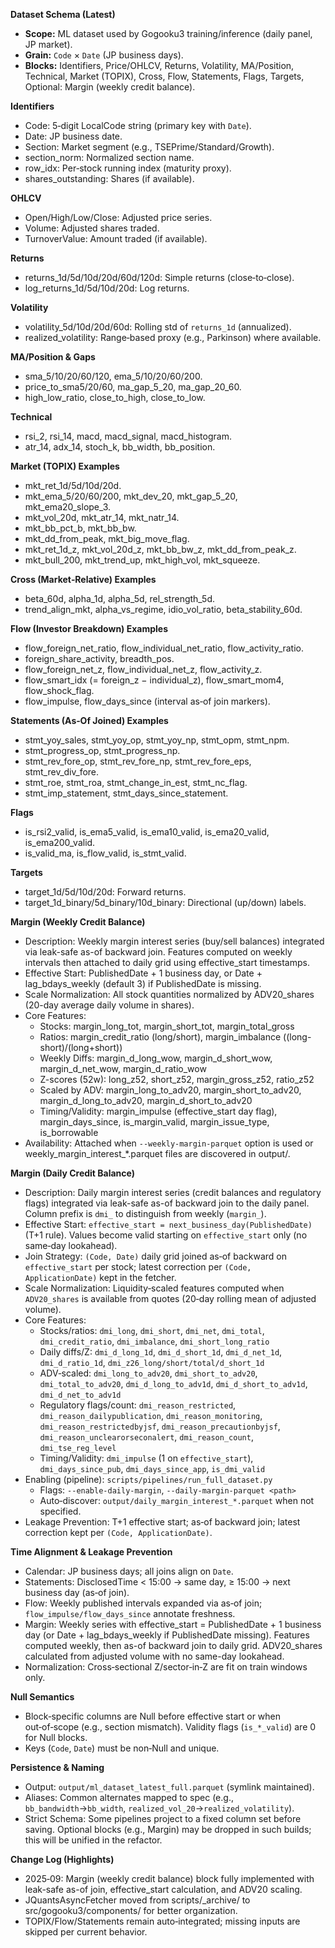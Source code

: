 **Dataset Schema (Latest)**

- **Scope:** ML dataset used by Gogooku3 training/inference (daily panel, JP market).
- **Grain:** `Code` × `Date` (JP business days).
- **Blocks:** Identifiers, Price/OHLCV, Returns, Volatility, MA/Position, Technical, Market (TOPIX), Cross, Flow, Statements, Flags, Targets, Optional: Margin (weekly credit balance).

**Identifiers**
- Code: 5‑digit LocalCode string (primary key with `Date`).
- Date: JP business date.
- Section: Market segment (e.g., TSEPrime/Standard/Growth).
- section_norm: Normalized section name.
- row_idx: Per‑stock running index (maturity proxy).
- shares_outstanding: Shares (if available).

**OHLCV**
- Open/High/Low/Close: Adjusted price series.
- Volume: Adjusted shares traded.
- TurnoverValue: Amount traded (if available).

**Returns**
- returns_1d/5d/10d/20d/60d/120d: Simple returns (close‑to‑close).
- log_returns_1d/5d/10d/20d: Log returns.

**Volatility**
- volatility_5d/10d/20d/60d: Rolling std of `returns_1d` (annualized).
- realized_volatility: Range‑based proxy (e.g., Parkinson) where available.

**MA/Position & Gaps**
- sma_5/10/20/60/120, ema_5/10/20/60/200.
- price_to_sma5/20/60, ma_gap_5_20, ma_gap_20_60.
- high_low_ratio, close_to_high, close_to_low.

**Technical**
- rsi_2, rsi_14, macd, macd_signal, macd_histogram.
- atr_14, adx_14, stoch_k, bb_width, bb_position.

**Market (TOPIX) Examples**
- mkt_ret_1d/5d/10d/20d.
- mkt_ema_5/20/60/200, mkt_dev_20, mkt_gap_5_20, mkt_ema20_slope_3.
- mkt_vol_20d, mkt_atr_14, mkt_natr_14.
- mkt_bb_pct_b, mkt_bb_bw.
- mkt_dd_from_peak, mkt_big_move_flag.
- mkt_ret_1d_z, mkt_vol_20d_z, mkt_bb_bw_z, mkt_dd_from_peak_z.
- mkt_bull_200, mkt_trend_up, mkt_high_vol, mkt_squeeze.

**Cross (Market‑Relative) Examples**
- beta_60d, alpha_1d, alpha_5d, rel_strength_5d.
- trend_align_mkt, alpha_vs_regime, idio_vol_ratio, beta_stability_60d.

**Flow (Investor Breakdown) Examples**
- flow_foreign_net_ratio, flow_individual_net_ratio, flow_activity_ratio.
- foreign_share_activity, breadth_pos.
- flow_foreign_net_z, flow_individual_net_z, flow_activity_z.
- flow_smart_idx (= foreign_z − individual_z), flow_smart_mom4, flow_shock_flag.
- flow_impulse, flow_days_since (interval as‑of join markers).

**Statements (As‑Of Joined) Examples**
- stmt_yoy_sales, stmt_yoy_op, stmt_yoy_np, stmt_opm, stmt_npm.
- stmt_progress_op, stmt_progress_np.
- stmt_rev_fore_op, stmt_rev_fore_np, stmt_rev_fore_eps, stmt_rev_div_fore.
- stmt_roe, stmt_roa, stmt_change_in_est, stmt_nc_flag.
- stmt_imp_statement, stmt_days_since_statement.

**Flags**
- is_rsi2_valid, is_ema5_valid, is_ema10_valid, is_ema20_valid, is_ema200_valid.
- is_valid_ma, is_flow_valid, is_stmt_valid.

**Targets**
- target_1d/5d/10d/20d: Forward returns.
- target_1d_binary/5d_binary/10d_binary: Directional (up/down) labels.

**Margin (Weekly Credit Balance)**
- Description: Weekly margin interest series (buy/sell balances) integrated via leak-safe as-of backward join. Features computed on weekly intervals then attached to daily grid using effective_start timestamps.
- Effective Start: PublishedDate + 1 business day, or Date + lag_bdays_weekly (default 3) if PublishedDate is missing.
- Scale Normalization: All stock quantities normalized by ADV20_shares (20-day average daily volume in shares).
- Core Features:
  - Stocks: margin_long_tot, margin_short_tot, margin_total_gross
  - Ratios: margin_credit_ratio (long/short), margin_imbalance ((long-short)/(long+short))
  - Weekly Diffs: margin_d_long_wow, margin_d_short_wow, margin_d_net_wow, margin_d_ratio_wow
  - Z-scores (52w): long_z52, short_z52, margin_gross_z52, ratio_z52
  - Scaled by ADV: margin_long_to_adv20, margin_short_to_adv20, margin_d_long_to_adv20, margin_d_short_to_adv20
  - Timing/Validity: margin_impulse (effective_start day flag), margin_days_since, is_margin_valid, margin_issue_type, is_borrowable
- Availability: Attached when `--weekly-margin-parquet` option is used or weekly_margin_interest_*.parquet files are discovered in output/.

**Margin (Daily Credit Balance)**

- Description: Daily margin interest series (credit balances and regulatory flags) integrated via leak-safe as-of backward join to the daily panel. Column prefix is `dmi_` to distinguish from weekly (`margin_`).
- Effective Start: `effective_start = next_business_day(PublishedDate)` (T+1 rule). Values become valid starting on `effective_start` only (no same‑day lookahead).
- Join Strategy: `(Code, Date)` daily grid joined as‑of backward on `effective_start` per stock; latest correction per `(Code, ApplicationDate)` kept in the fetcher.
- Scale Normalization: Liquidity‑scaled features computed when `ADV20_shares` is available from quotes (20‑day rolling mean of adjusted volume).
- Core Features:
  - Stocks/ratios: `dmi_long`, `dmi_short`, `dmi_net`, `dmi_total`, `dmi_credit_ratio`, `dmi_imbalance`, `dmi_short_long_ratio`
  - Daily diffs/Z: `dmi_d_long_1d`, `dmi_d_short_1d`, `dmi_d_net_1d`, `dmi_d_ratio_1d`, `dmi_z26_long/short/total/d_short_1d`
  - ADV‑scaled: `dmi_long_to_adv20`, `dmi_short_to_adv20`, `dmi_total_to_adv20`, `dmi_d_long_to_adv1d`, `dmi_d_short_to_adv1d`, `dmi_d_net_to_adv1d`
  - Regulatory flags/count: `dmi_reason_restricted`, `dmi_reason_dailypublication`, `dmi_reason_monitoring`, `dmi_reason_restrictedbyjsf`, `dmi_reason_precautionbyjsf`, `dmi_reason_unclearorseconalert`, `dmi_reason_count`, `dmi_tse_reg_level`
  - Timing/Validity: `dmi_impulse` (1 on `effective_start`), `dmi_days_since_pub`, `dmi_days_since_app`, `is_dmi_valid`
- Enabling (pipeline): `scripts/pipelines/run_full_dataset.py`
  - Flags: `--enable-daily-margin`, `--daily-margin-parquet <path>`
  - Auto‑discover: `output/daily_margin_interest_*.parquet` when not specified.
- Leakage Prevention: T+1 effective start; as‑of backward join; latest correction kept per `(Code, ApplicationDate)`.

**Time Alignment & Leakage Prevention**
- Calendar: JP business days; all joins align on `Date`.
- Statements: DisclosedTime < 15:00 → same day, ≥ 15:00 → next business day (as‑of join).
- Flow: Weekly published intervals expanded via as‑of join; `flow_impulse/flow_days_since` annotate freshness.
- Margin: Weekly series with effective_start = PublishedDate + 1 business day (or Date + lag_bdays_weekly if PublishedDate missing). Features computed weekly, then as-of backward join to daily grid. ADV20_shares calculated from adjusted volume with no same-day lookahead.
- Normalization: Cross‑sectional Z/sector‑in‑Z are fit on train windows only.

**Null Semantics**
- Block‑specific columns are Null before effective start or when out‑of‑scope (e.g., section mismatch). Validity flags (`is_*_valid`) are 0 for Null blocks.
- Keys (`Code`, `Date`) must be non‑Null and unique.

**Persistence & Naming**
- Output: `output/ml_dataset_latest_full.parquet` (symlink maintained).
- Aliases: Common alternates mapped to spec (e.g., `bb_bandwidth`→`bb_width`, `realized_vol_20`→`realized_volatility`).
- Strict Schema: Some pipelines project to a fixed column set before saving. Optional blocks (e.g., Margin) may be dropped in such builds; this will be unified in the refactor.

**Change Log (Highlights)**
- 2025‑09: Margin (weekly credit balance) block fully implemented with leak-safe as-of join, effective_start calculation, and ADV20 scaling.
- JQuantsAsyncFetcher moved from scripts/_archive/ to src/gogooku3/components/ for better organization.
- TOPIX/Flow/Statements remain auto‑integrated; missing inputs are skipped per current behavior.
